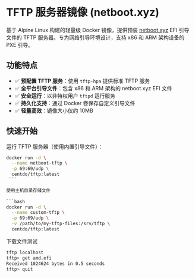  
# TFTP 服务器镜像 (netboot.xyz)


基于 Alpine Linux 构建的轻量级 Docker 镜像，提供预装 [netboot.xyz](https://netboot.xyz) EFI 引导文件的 TFTP 服务器。专为网络引导环境设计，支持 x86 和 ARM 架构设备的 PXE 引导。

## 功能特点

- ✅ **预配置 TFTP 服务**：使用 `tftp-hpa` 提供标准 TFTP 服务
- ✅ **全平台引导文件**：包含 x86 和 ARM 架构的 netboot.xyz EFI 文件
- ✅ **安全运行**：以非特权用户 `tftpd` 运行服务
- ✅ **持久化支持**：通过 Docker 卷保存自定义引导文件
- ✅ **轻量高效**：镜像大小仅约 10MB

## 快速开始

运行 TFTP 服务器（使用内置引导文件）：

```bash
docker run -d \
  --name netboot-tftp \
  -p 69:69/udp \
  centdo/tftp:latest
 ```

使用主机目录存储文件
 
```bash
docker run -d \
  --name custom-tftp \
  -p 69:69/udp \
  -v /path/to/my-tftp-files:/srv/tftp \
  centdo/tftp:latest
```

下载文件测试
```bash
tftp localhost
tftp> get amd.efi
Received 1024624 bytes in 0.5 seconds
tftp> quit
```
